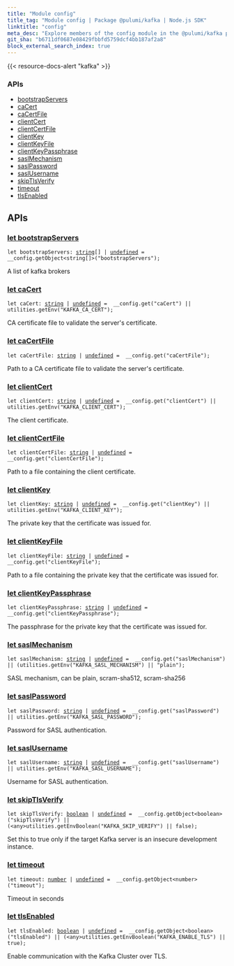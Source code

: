 ```yaml
---
title: "Module config"
title_tag: "Module config | Package @pulumi/kafka | Node.js SDK"
linktitle: "config"
meta_desc: "Explore members of the config module in the @pulumi/kafka package."
git_sha: "b6711df0687e08429fbbfd5759dcf4bb187af2a8"
block_external_search_index: true
---
```


<!-- WARNING: this page was generated by a tool. Do not edit it by hand. -->
<!-- To change it, please see https://github.com/pulumi/docs/tree/master/tools/tscdocgen. -->

{{< resource-docs-alert "kafka" >}}






<h3>APIs</h3>
<ul class="api">
    <li><a href="#bootstrapServers"><span class="symbol api"></span>bootstrapServers</a></li>
    <li><a href="#caCert"><span class="symbol api"></span>caCert</a></li>
    <li><a href="#caCertFile"><span class="symbol api"></span>caCertFile</a></li>
    <li><a href="#clientCert"><span class="symbol api"></span>clientCert</a></li>
    <li><a href="#clientCertFile"><span class="symbol api"></span>clientCertFile</a></li>
    <li><a href="#clientKey"><span class="symbol api"></span>clientKey</a></li>
    <li><a href="#clientKeyFile"><span class="symbol api"></span>clientKeyFile</a></li>
    <li><a href="#clientKeyPassphrase"><span class="symbol api"></span>clientKeyPassphrase</a></li>
    <li><a href="#saslMechanism"><span class="symbol api"></span>saslMechanism</a></li>
    <li><a href="#saslPassword"><span class="symbol api"></span>saslPassword</a></li>
    <li><a href="#saslUsername"><span class="symbol api"></span>saslUsername</a></li>
    <li><a href="#skipTlsVerify"><span class="symbol api"></span>skipTlsVerify</a></li>
    <li><a href="#timeout"><span class="symbol api"></span>timeout</a></li>
    <li><a href="#tlsEnabled"><span class="symbol api"></span>tlsEnabled</a></li>
</ul>




<h2 id="apis">APIs</h2>
<h3 class="pdoc-module-header" id="bootstrapServers" data-link-title="bootstrapServers">
    <a href="https://github.com/pulumi/pulumi-kafka/blob/b6711df0687e08429fbbfd5759dcf4bb187af2a8/sdk/nodejs/config/vars.ts#L12">
        let <strong>bootstrapServers</strong>
    </a>
</h3>

<pre class="highlight"><code><span class='kd'>let</span> bootstrapServers: <span class='kd'><a href='https://developer.mozilla.org/en-US/docs/Web/JavaScript/Reference/Global_Objects/String'>string</a></span>[] | <span class='kd'><a href='https://developer.mozilla.org/en-US/docs/Web/JavaScript/Reference/Global_Objects/undefined'>undefined</a></span> = <span class='s2'> __config.getObject&lt;string[]&gt;(&#34;bootstrapServers&#34;)</span>;</code></pre>

A list of kafka brokers

<h3 class="pdoc-module-header" id="caCert" data-link-title="caCert">
    <a href="https://github.com/pulumi/pulumi-kafka/blob/b6711df0687e08429fbbfd5759dcf4bb187af2a8/sdk/nodejs/config/vars.ts#L16">
        let <strong>caCert</strong>
    </a>
</h3>

<pre class="highlight"><code><span class='kd'>let</span> caCert: <span class='kd'><a href='https://developer.mozilla.org/en-US/docs/Web/JavaScript/Reference/Global_Objects/String'>string</a></span> | <span class='kd'><a href='https://developer.mozilla.org/en-US/docs/Web/JavaScript/Reference/Global_Objects/undefined'>undefined</a></span> = <span class='s2'> __config.get(&#34;caCert&#34;) || utilities.getEnv(&#34;KAFKA_CA_CERT&#34;)</span>;</code></pre>

CA certificate file to validate the server's certificate.

<h3 class="pdoc-module-header" id="caCertFile" data-link-title="caCertFile">
    <a href="https://github.com/pulumi/pulumi-kafka/blob/b6711df0687e08429fbbfd5759dcf4bb187af2a8/sdk/nodejs/config/vars.ts#L20">
        let <strong>caCertFile</strong>
    </a>
</h3>

<pre class="highlight"><code><span class='kd'>let</span> caCertFile: <span class='kd'><a href='https://developer.mozilla.org/en-US/docs/Web/JavaScript/Reference/Global_Objects/String'>string</a></span> | <span class='kd'><a href='https://developer.mozilla.org/en-US/docs/Web/JavaScript/Reference/Global_Objects/undefined'>undefined</a></span> = <span class='s2'> __config.get(&#34;caCertFile&#34;)</span>;</code></pre>

Path to a CA certificate file to validate the server's certificate.

<h3 class="pdoc-module-header" id="clientCert" data-link-title="clientCert">
    <a href="https://github.com/pulumi/pulumi-kafka/blob/b6711df0687e08429fbbfd5759dcf4bb187af2a8/sdk/nodejs/config/vars.ts#L24">
        let <strong>clientCert</strong>
    </a>
</h3>

<pre class="highlight"><code><span class='kd'>let</span> clientCert: <span class='kd'><a href='https://developer.mozilla.org/en-US/docs/Web/JavaScript/Reference/Global_Objects/String'>string</a></span> | <span class='kd'><a href='https://developer.mozilla.org/en-US/docs/Web/JavaScript/Reference/Global_Objects/undefined'>undefined</a></span> = <span class='s2'> __config.get(&#34;clientCert&#34;) || utilities.getEnv(&#34;KAFKA_CLIENT_CERT&#34;)</span>;</code></pre>

The client certificate.

<h3 class="pdoc-module-header" id="clientCertFile" data-link-title="clientCertFile">
    <a href="https://github.com/pulumi/pulumi-kafka/blob/b6711df0687e08429fbbfd5759dcf4bb187af2a8/sdk/nodejs/config/vars.ts#L28">
        let <strong>clientCertFile</strong>
    </a>
</h3>

<pre class="highlight"><code><span class='kd'>let</span> clientCertFile: <span class='kd'><a href='https://developer.mozilla.org/en-US/docs/Web/JavaScript/Reference/Global_Objects/String'>string</a></span> | <span class='kd'><a href='https://developer.mozilla.org/en-US/docs/Web/JavaScript/Reference/Global_Objects/undefined'>undefined</a></span> = <span class='s2'> __config.get(&#34;clientCertFile&#34;)</span>;</code></pre>

Path to a file containing the client certificate.

<h3 class="pdoc-module-header" id="clientKey" data-link-title="clientKey">
    <a href="https://github.com/pulumi/pulumi-kafka/blob/b6711df0687e08429fbbfd5759dcf4bb187af2a8/sdk/nodejs/config/vars.ts#L32">
        let <strong>clientKey</strong>
    </a>
</h3>

<pre class="highlight"><code><span class='kd'>let</span> clientKey: <span class='kd'><a href='https://developer.mozilla.org/en-US/docs/Web/JavaScript/Reference/Global_Objects/String'>string</a></span> | <span class='kd'><a href='https://developer.mozilla.org/en-US/docs/Web/JavaScript/Reference/Global_Objects/undefined'>undefined</a></span> = <span class='s2'> __config.get(&#34;clientKey&#34;) || utilities.getEnv(&#34;KAFKA_CLIENT_KEY&#34;)</span>;</code></pre>

The private key that the certificate was issued for.

<h3 class="pdoc-module-header" id="clientKeyFile" data-link-title="clientKeyFile">
    <a href="https://github.com/pulumi/pulumi-kafka/blob/b6711df0687e08429fbbfd5759dcf4bb187af2a8/sdk/nodejs/config/vars.ts#L36">
        let <strong>clientKeyFile</strong>
    </a>
</h3>

<pre class="highlight"><code><span class='kd'>let</span> clientKeyFile: <span class='kd'><a href='https://developer.mozilla.org/en-US/docs/Web/JavaScript/Reference/Global_Objects/String'>string</a></span> | <span class='kd'><a href='https://developer.mozilla.org/en-US/docs/Web/JavaScript/Reference/Global_Objects/undefined'>undefined</a></span> = <span class='s2'> __config.get(&#34;clientKeyFile&#34;)</span>;</code></pre>

Path to a file containing the private key that the certificate was issued for.

<h3 class="pdoc-module-header" id="clientKeyPassphrase" data-link-title="clientKeyPassphrase">
    <a href="https://github.com/pulumi/pulumi-kafka/blob/b6711df0687e08429fbbfd5759dcf4bb187af2a8/sdk/nodejs/config/vars.ts#L40">
        let <strong>clientKeyPassphrase</strong>
    </a>
</h3>

<pre class="highlight"><code><span class='kd'>let</span> clientKeyPassphrase: <span class='kd'><a href='https://developer.mozilla.org/en-US/docs/Web/JavaScript/Reference/Global_Objects/String'>string</a></span> | <span class='kd'><a href='https://developer.mozilla.org/en-US/docs/Web/JavaScript/Reference/Global_Objects/undefined'>undefined</a></span> = <span class='s2'> __config.get(&#34;clientKeyPassphrase&#34;)</span>;</code></pre>

The passphrase for the private key that the certificate was issued for.

<h3 class="pdoc-module-header" id="saslMechanism" data-link-title="saslMechanism">
    <a href="https://github.com/pulumi/pulumi-kafka/blob/b6711df0687e08429fbbfd5759dcf4bb187af2a8/sdk/nodejs/config/vars.ts#L44">
        let <strong>saslMechanism</strong>
    </a>
</h3>

<pre class="highlight"><code><span class='kd'>let</span> saslMechanism: <span class='kd'><a href='https://developer.mozilla.org/en-US/docs/Web/JavaScript/Reference/Global_Objects/String'>string</a></span> | <span class='kd'><a href='https://developer.mozilla.org/en-US/docs/Web/JavaScript/Reference/Global_Objects/undefined'>undefined</a></span> = <span class='s2'> __config.get(&#34;saslMechanism&#34;) || (utilities.getEnv(&#34;KAFKA_SASL_MECHANISM&#34;) || &#34;plain&#34;)</span>;</code></pre>

SASL mechanism, can be plain, scram-sha512, scram-sha256

<h3 class="pdoc-module-header" id="saslPassword" data-link-title="saslPassword">
    <a href="https://github.com/pulumi/pulumi-kafka/blob/b6711df0687e08429fbbfd5759dcf4bb187af2a8/sdk/nodejs/config/vars.ts#L48">
        let <strong>saslPassword</strong>
    </a>
</h3>

<pre class="highlight"><code><span class='kd'>let</span> saslPassword: <span class='kd'><a href='https://developer.mozilla.org/en-US/docs/Web/JavaScript/Reference/Global_Objects/String'>string</a></span> | <span class='kd'><a href='https://developer.mozilla.org/en-US/docs/Web/JavaScript/Reference/Global_Objects/undefined'>undefined</a></span> = <span class='s2'> __config.get(&#34;saslPassword&#34;) || utilities.getEnv(&#34;KAFKA_SASL_PASSWORD&#34;)</span>;</code></pre>

Password for SASL authentication.

<h3 class="pdoc-module-header" id="saslUsername" data-link-title="saslUsername">
    <a href="https://github.com/pulumi/pulumi-kafka/blob/b6711df0687e08429fbbfd5759dcf4bb187af2a8/sdk/nodejs/config/vars.ts#L52">
        let <strong>saslUsername</strong>
    </a>
</h3>

<pre class="highlight"><code><span class='kd'>let</span> saslUsername: <span class='kd'><a href='https://developer.mozilla.org/en-US/docs/Web/JavaScript/Reference/Global_Objects/String'>string</a></span> | <span class='kd'><a href='https://developer.mozilla.org/en-US/docs/Web/JavaScript/Reference/Global_Objects/undefined'>undefined</a></span> = <span class='s2'> __config.get(&#34;saslUsername&#34;) || utilities.getEnv(&#34;KAFKA_SASL_USERNAME&#34;)</span>;</code></pre>

Username for SASL authentication.

<h3 class="pdoc-module-header" id="skipTlsVerify" data-link-title="skipTlsVerify">
    <a href="https://github.com/pulumi/pulumi-kafka/blob/b6711df0687e08429fbbfd5759dcf4bb187af2a8/sdk/nodejs/config/vars.ts#L56">
        let <strong>skipTlsVerify</strong>
    </a>
</h3>

<pre class="highlight"><code><span class='kd'>let</span> skipTlsVerify: <span class='kd'><a href='https://developer.mozilla.org/en-US/docs/Web/JavaScript/Reference/Global_Objects/Boolean'>boolean</a></span> | <span class='kd'><a href='https://developer.mozilla.org/en-US/docs/Web/JavaScript/Reference/Global_Objects/undefined'>undefined</a></span> = <span class='s2'> __config.getObject&lt;boolean&gt;(&#34;skipTlsVerify&#34;) || (&lt;any&gt;utilities.getEnvBoolean(&#34;KAFKA_SKIP_VERIFY&#34;) || false)</span>;</code></pre>

Set this to true only if the target Kafka server is an insecure development instance.

<h3 class="pdoc-module-header" id="timeout" data-link-title="timeout">
    <a href="https://github.com/pulumi/pulumi-kafka/blob/b6711df0687e08429fbbfd5759dcf4bb187af2a8/sdk/nodejs/config/vars.ts#L60">
        let <strong>timeout</strong>
    </a>
</h3>

<pre class="highlight"><code><span class='kd'>let</span> timeout: <span class='kd'><a href='https://developer.mozilla.org/en-US/docs/Web/JavaScript/Reference/Global_Objects/Number'>number</a></span> | <span class='kd'><a href='https://developer.mozilla.org/en-US/docs/Web/JavaScript/Reference/Global_Objects/undefined'>undefined</a></span> = <span class='s2'> __config.getObject&lt;number&gt;(&#34;timeout&#34;)</span>;</code></pre>

Timeout in seconds

<h3 class="pdoc-module-header" id="tlsEnabled" data-link-title="tlsEnabled">
    <a href="https://github.com/pulumi/pulumi-kafka/blob/b6711df0687e08429fbbfd5759dcf4bb187af2a8/sdk/nodejs/config/vars.ts#L64">
        let <strong>tlsEnabled</strong>
    </a>
</h3>

<pre class="highlight"><code><span class='kd'>let</span> tlsEnabled: <span class='kd'><a href='https://developer.mozilla.org/en-US/docs/Web/JavaScript/Reference/Global_Objects/Boolean'>boolean</a></span> | <span class='kd'><a href='https://developer.mozilla.org/en-US/docs/Web/JavaScript/Reference/Global_Objects/undefined'>undefined</a></span> = <span class='s2'> __config.getObject&lt;boolean&gt;(&#34;tlsEnabled&#34;) || (&lt;any&gt;utilities.getEnvBoolean(&#34;KAFKA_ENABLE_TLS&#34;) || true)</span>;</code></pre>

Enable communication with the Kafka Cluster over TLS.

